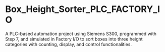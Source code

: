 # Box_Height_Sorter_PLC_FACTORY_IO
A PLC-based automation project using Siemens S300, programmed with Step 7, and simulated in Factory I/O to sort boxes into three height categories with counting, display, and control functionalities.
